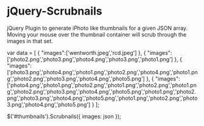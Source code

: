 jQuery-Scrubnails
=================

jQuery Plugin to generate iPhoto like thumbnails for a given JSON array.  Moving your mouse over the thumbnail container will scrub through the images in that set.
  
  var data = [
  	{
			"images":['wentworth.jpeg','rcd.jpeg']
		},
		{
			"images":['photo2.png','photo3.png','photo4.png','photo3.png','photo1.png']
		},
		{
			"images":['photo3.png','photo4.png','photo1.png','photo2.png','photo4.png','photo1.png','photo2.png','photo3.png','photo4.png','photo5.png']
		},
		{
			"images":['photo4.png','photo1.png','photo2.png','photo1.png','photo2.png','photo1.png','photo2.png','photo3.png','photo4.png','photo5.png','photo1.png','photo2.png','photo3.png','photo4.png','photo5.png','photo1.png','photo2.png','photo3.png','photo4.png','photo5.png']
		}
	];
  
  $('#thumbnails').Scrubnails({ images: json });